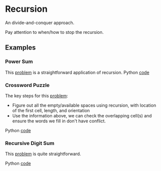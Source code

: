 # Recursion
An divide-and-conquer approach. 

Pay attention to when/how to stop the recursion.

## Examples

### Power Sum
This [problem](https://www.hackerrank.com/challenges/the-power-sum/problem)
is a straightforward application of recursion.
Python [code](power_sum.py)

### Crossword Puzzle
The key steps for this [problem](https://www.hackerrank.com/challenges/crossword-puzzle/problem):
* Figure out all the empty/available spaces using recursion, with location
of the first cell, length, and orientation
* Use the information above, we can check the overlapping cell(s) and ensure
the words we fill in don't have conflict.

Python [code](crossword_puzzle.com.py)

### Recursive Digit Sum
This [problem](https://www.hackerrank.com/challenges/recursive-digit-sum/problem)
is quite straightforward.

Python [code](recursive_digit_sum.py)